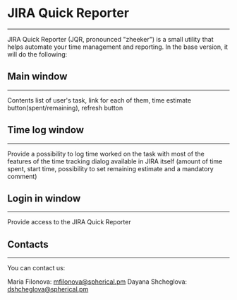 # JIRA Quick Reporter



-------------
JIRA Quick Reporter (JQR, pronounced "zheeker") is a small utility that helps automate your time management and reporting. In the base version, it will do the following:


## Main window
-------------
Contents list of user's task, link for each of them, time estimate button(spent/remaining), refresh button

## Time log window
-------------
Provide a possibility to log time worked on the task with most of the features of the time tracking dialog available in JIRA itself (amount of time spent, start time, possibility to set remaining estimate and a mandatory comment)

## Login in window
-------------
Provide access to the JIRA Quick Reporter

## Contacts
-------------
You can contact us:

Maria Filonova: <mfilonova@spherical.pm>
Dayana Shcheglova: <dshcheglova@spherical.pm>
